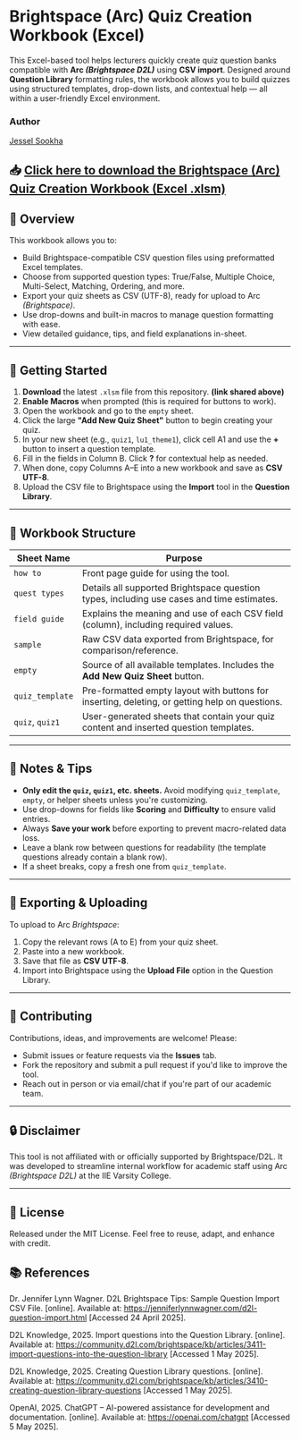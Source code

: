 
# Brightspace (Arc) Quiz Creation Workbook (Excel)

This Excel-based tool helps lecturers quickly create quiz question banks compatible with **Arc _(Brightspace D2L)_** using **CSV import**. Designed around **Question Library** formatting rules, the workbook allows you to build quizzes using structured templates, drop-down lists, and contextual help — all within a user-friendly Excel environment.

### Author 
[Jessel Sookha](https://github.com/jesselsookha)

📥 **[Click here to download the Brightspace (Arc) Quiz Creation Workbook (Excel .xlsm)](https://github.com/jesselsookha/QuizTemplateTool/raw/refs/heads/main/QuizTemplatevTool.xlsm)**  
---
## 📘 Overview

This workbook allows you to:
- Build Brightspace-compatible CSV question files using preformatted Excel templates.
- Choose from supported question types: True/False, Multiple Choice, Multi-Select, Matching, Ordering, and more.
- Export your quiz sheets as CSV (UTF-8), ready for upload to Arc _(Brightspace)_.
- Use drop-downs and built-in macros to manage question formatting with ease.
- View detailed guidance, tips, and field explanations in-sheet.

---

## 🚀 Getting Started

1. **Download** the latest `.xlsm` file from this repository. **(link shared above)**
2. **Enable Macros** when prompted (this is required for buttons to work).
3. Open the workbook and go to the `empty` sheet.
4. Click the large **"Add New Quiz Sheet"** button to begin creating your quiz.
5. In your new sheet (e.g., `quiz1`, `lu1_theme1`), click cell A1 and use the **+** button to insert a question template.
6. Fill in the fields in Column B. Click **?** for contextual help as needed.
7. When done, copy Columns A–E into a new workbook and save as **CSV UTF-8**.
8. Upload the CSV file to Brightspace using the **Import** tool in the **Question Library**.

---

## 🧩 Workbook Structure

| Sheet Name     | Purpose |
|----------------|---------|
| `how to`       | Front page guide for using the tool. |
| `quest types`  | Details all supported Brightspace question types, including use cases and time estimates. |
| `field guide`  | Explains the meaning and use of each CSV field (column), including required values. |
| `sample`       | Raw CSV data exported from Brightspace, for comparison/reference. |
| `empty`        | Source of all available templates. Includes the **Add New Quiz Sheet** button. |
| `quiz_template`| Pre-formatted empty layout with buttons for inserting, deleting, or getting help on questions. |
| `quiz`, `quiz1`| User-generated sheets that contain your quiz content and inserted question templates. |

---

## 📝 Notes & Tips

- **Only edit the `quiz`, `quiz1`, etc. sheets.** Avoid modifying `quiz_template`, `empty`, or helper sheets unless you're customizing.
- Use drop-downs for fields like **Scoring** and **Difficulty** to ensure valid entries.
- Always **Save your work** before exporting to prevent macro-related data loss.
- Leave a blank row between questions for readability (the template questions already contain a blank row).
- If a sheet breaks, copy a fresh one from `quiz_template`.

---

## 📂 Exporting & Uploading

To upload to Arc _Brightspace_:
1. Copy the relevant rows (A to E) from your quiz sheet.
2. Paste into a new workbook.
3. Save that file as **CSV UTF-8**.
4. Import into Brightspace using the **Upload File** option in the Question Library.

---

## 🙌 Contributing

Contributions, ideas, and improvements are welcome! Please:
- Submit issues or feature requests via the **Issues** tab.
- Fork the repository and submit a pull request if you'd like to improve the tool.
- Reach out in person or via email/chat if you're part of our academic team.

---

## 🔒 Disclaimer

This tool is not affiliated with or officially supported by Brightspace/D2L. It was developed to streamline internal workflow for academic staff using Arc _(Brightspace D2L)_ at the IIE Varsity College.

---

## 📎 License

Released under the MIT License. Feel free to reuse, adapt, and enhance with credit.

## 📚 References

Dr. Jennifer Lynn Wagner. D2L Brightspace Tips: Sample Question Import CSV File. [online]. Available at: <https://jenniferlynnwagner.com/d2l-question-import.html> [Accessed 24 April 2025].

D2L Knowledge, 2025. Import questions into the Question Library. [online]. Available at: <https://community.d2l.com/brightspace/kb/articles/3411-import-questions-into-the-question-library> [Accessed 1 May 2025].

D2L Knowledge, 2025. Creating Question Library questions. [online]. Available at: <https://community.d2l.com/brightspace/kb/articles/3410-creating-question-library-questions> [Accessed 1 May 2025].

OpenAI, 2025. ChatGPT – AI-powered assistance for development and documentation. [online]. Available at: <https://openai.com/chatgpt> [Accessed 5 May 2025].
